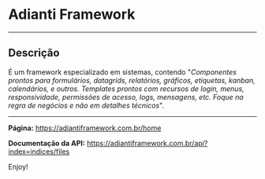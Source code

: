 # Adianti Framework

---

## Descrição

É um framework especializado em sistemas, contendo "*Componentes prontos para formulários, datagrids, relatórios, gráficos, etiquetas, kanban, calendários, e outros. Templates prontos com recursos de login, menus, responsividade, permissões de acesso, logs, mensagens, etc. Foque na regra de negócios e não em detalhes técnicos*". 

---

**Página:**
https://adiantiframework.com.br/home

**Documentação da API:**
https://adiantiframework.com.br/api?index=indices/files


Enjoy!

